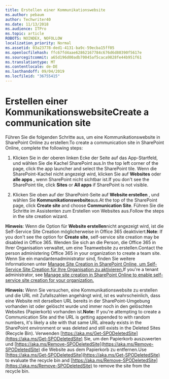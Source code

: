 ```yaml
---
title: Erstellen einer Kommunikationswebsite
ms.author: pebaum
author: Techwriter40
ms.date: 11/13/2018
ms.audience: ITPro
ms.topic: article
ROBOTS: NOINDEX, NOFOLLOW
localization_priority: Normal
ms.assetid: 03a23778-ded1-4131-ba9c-59ecba15ff05
ms.openlocfilehash: ffc67fd4aae62862167784c676d6d80390f5617e
ms.sourcegitcommit: a65d196d00adb70045af5caca9828fe44b951f61
ms.translationtype: MT
ms.contentlocale: de-DE
ms.lasthandoff: 09/04/2019
ms.locfileid: "36755415"
---
```

# <a name="create-a-communication-site"></a><span data-ttu-id="71e8c-102">Erstellen einer Kommunikationswebsite</span><span class="sxs-lookup"><span data-stu-id="71e8c-102">Create a communication site</span></span>

<span data-ttu-id="71e8c-103">Führen Sie die folgenden Schritte aus, um eine Kommunikationswebsite in SharePoint Online zu erstellen:</span><span class="sxs-lookup"><span data-stu-id="71e8c-103">To create a communication site in SharePoint Online, complete the following steps:</span></span> 
  
1. <span data-ttu-id="71e8c-104">Klicken Sie in der oberen linken Ecke der Seite auf das App-Startfeld, und wählen Sie die Kachel SharePoint aus.</span><span class="sxs-lookup"><span data-stu-id="71e8c-104">In the top left corner of the page, click the app launcher and select the SharePoint tile.</span></span> <span data-ttu-id="71e8c-105">Wenn die SharePoint-Kachel nicht angezeigt wird, klicken Sie auf **Websites** oder **alle apps** , wenn SharePoint nicht sichtbar ist.</span><span class="sxs-lookup"><span data-stu-id="71e8c-105">If you don't see the SharePoint tile, click **Sites** or **All apps** if SharePoint is not visible.</span></span> 
    
2. <span data-ttu-id="71e8c-106">Klicken Sie oben auf der SharePoint-Seite auf **Website erstellen** , und wählen Sie **Kommunikationswebsite**aus.</span><span class="sxs-lookup"><span data-stu-id="71e8c-106">At the top of the SharePoint page, click **Create site** and choose **Communication Site**.</span></span> <span data-ttu-id="71e8c-107">Führen Sie die Schritte im Assistenten zum Erstellen von Websites aus.</span><span class="sxs-lookup"><span data-stu-id="71e8c-107">Follow the steps in the site creation wizard.</span></span> 
    
 <span data-ttu-id="71e8c-108">**Hinweis**: Wenn die Option für **Website erstellen**nicht angezeigt wird, ist die Self-Service Site Creation möglicherweise in Office 365 deaktiviert.</span><span class="sxs-lookup"><span data-stu-id="71e8c-108">**Note**: If you don't see the option for **Create site**, self-service site creation may be disabled in Office 365.</span></span> <span data-ttu-id="71e8c-109">Wenden Sie sich an die Person, die Office 365 in Ihrer Organisation verwaltet, um eine Teamwebsite zu erstellen.</span><span class="sxs-lookup"><span data-stu-id="71e8c-109">Contact the person administering Office 365 in your organization to create a team site.</span></span> <span data-ttu-id="71e8c-110">Wenn Sie ein mandantenadministrator sind, finden Sie weitere Informationen unter [Manage Site Creation in SharePoint Online, um Self-Service Site Creation für Ihre Organisation zu aktivieren.](https://go.microsoft.com/fwlink/?linkid=2018780)</span><span class="sxs-lookup"><span data-stu-id="71e8c-110">If you're a tenant administrator, see [Manage site creation in SharePoint Online to enable self-service site creation for your organization.](https://go.microsoft.com/fwlink/?linkid=2018780)</span></span>
  
 <span data-ttu-id="71e8c-111">**Hinweis:** Wenn Sie versuchen, eine Kommunikationswebsite zu erstellen und die URL mit Zufallszahlen angehängt wird, ist es wahrscheinlich, dass eine Website mit derselben URL bereits in der SharePoint-Umgebung vorhanden ist oder gelöscht wurde und immer noch in den gelöschten Websites (Papierkorb) vorhanden ist.</span><span class="sxs-lookup"><span data-stu-id="71e8c-111">**Note:** If you're attempting to create a Communication Site and the URL is getting appended to with random numbers, it's likely a site with that same URL already exists in the SharePoint environment or was deleted and still exists in the Deleted Sites (Recycle Bin).</span></span> <span data-ttu-id="71e8c-112">Verwenden [https://aka.ms/Get-SPODeletedSite](https://aka.ms/Get-SPODeletedSite) Sie, um den Papierkorb auszuwerten und [https://aka.ms/Remove-SPODeletedSite](https://aka.ms/Remove-SPODeletedSite) die Website aus dem Papierkorb zu entfernen.</span><span class="sxs-lookup"><span data-stu-id="71e8c-112">Use [https://aka.ms/Get-SPODeletedSite](https://aka.ms/Get-SPODeletedSite) to evaluate the recycle bin and [https://aka.ms/Remove-SPODeletedSite](https://aka.ms/Remove-SPODeletedSite) to remove the site from the recycle bin.</span></span> 
  

